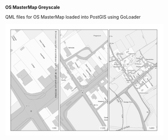 **OS MasterMap Greyscale**

QML files for OS MasterMap loaded into PostGIS using GoLoader

![OS MasterMap Greyscale](../../screenshots/os_mastermap_greyscale_50.png)
